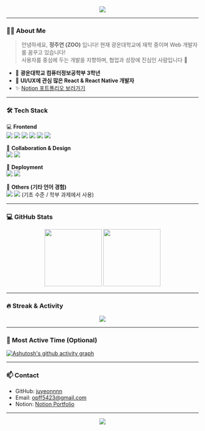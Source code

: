 <div align="center">
  <img src="https://capsule-render.vercel.app/api?type=waving&color=auto&text=Welcome%20to%20ZOO's%20GitHub!&height=200&fontAlignY=40&desc=Front-end%20Dev%20%7C%20React%2&descAlignY=60&descAlign=50"/>
</div>

---

### 👩‍💻 About Me

> 안녕하세요, **정주연 (ZOO)** 입니다!
> 현재 광운대학교에 재학 중이며 Web 개발자를 꿈꾸고 있습니다!  
> 사용자를 중심에 두는 개발을 지향하며, 협업과 성장에 진심인 사람입니다 🌱

- 📍 **광운대학교 컴퓨터정보공학부 3학년**
- 🧩 **UI/UX에 관심 많은 React & React Native 개발자**
- ✨ [Notion 포트폴리오 보러가기](https://pretty-bear-bd3.notion.site/UMC-8th-Web-KWU-162530e51fef80938b48c4bb677db5b4?source=copy_link)

---

### 🛠️ Tech Stack

💻 **Frontend**  
<img src="https://img.shields.io/badge/HTML5-E34F26?style=for-the-badge&logo=html5&logoColor=white"/>
<img src="https://img.shields.io/badge/CSS3-1572B6?style=for-the-badge&logo=css3&logoColor=white"/>
<img src="https://img.shields.io/badge/JavaScript-F7DF1E?style=for-the-badge&logo=javascript&logoColor=black"/>
<img src="https://img.shields.io/badge/React-61DAFB?style=for-the-badge&logo=react&logoColor=black"/>
<img src="https://img.shields.io/badge/React_Native-61DAFB?style=for-the-badge&logo=react&logoColor=black"/>
<img src="https://img.shields.io/badge/TypeScript-3178C6?style=for-the-badge&logo=typescript&logoColor=white"/>

🎨 **Collaboration & Design**  
<img src="https://img.shields.io/badge/Figma-F24E1E?style=for-the-badge&logo=figma&logoColor=white"/>
<img src="https://img.shields.io/badge/Notion-000000?style=for-the-badge&logo=notion&logoColor=white"/>

🚀 **Deployment**  
<img src="https://img.shields.io/badge/Vercel-000000?style=for-the-badge&logo=vercel&logoColor=white"/>
<img src="https://img.shields.io/badge/GitHub-181717?style=for-the-badge&logo=github&logoColor=white"/>

🧪 **Others (기타 언어 경험)**  
<img src="https://img.shields.io/badge/C-A8B9CC?style=for-the-badge&logo=c&logoColor=white"/>
<img src="https://img.shields.io/badge/C++-00599C?style=for-the-badge&logo=c%2B%2B&logoColor=white"/>
(기초 수준 / 학부 과제에서 사용)  

---

### 💻 GitHub Stats

<p align="center">
  <img src="https://github-readme-stats.vercel.app/api?username=juyeonnnn&show_icons=true&theme=default" height="150"/>
  <img src="https://github-readme-stats.vercel.app/api/top-langs/?username=juyeonnnn&layout=compact" height="150"/>
</p>

---

### 🔥 Streak & Activity

<p align="center">
  <img src="https://github-readme-streak-stats.herokuapp.com/?user=juyeonnnn&theme=default"/>
</p>

---

### 🧭 Most Active Time (Optional)

[![Ashutosh's github activity graph](https://github-readme-activity-graph.vercel.app/graph?username=juyeonnnn&bg_color=ffffff&color=000000&line=61dafb&point=1abc9c&area=true&hide_border=true)](https://github.com/ashutosh00710/github-readme-activity-graph)

---

### 📫 Contact

- GitHub: [juyeonnnn](https://github.com/juyeonnnn)
- Email: opff5423@gmail.com
- Notion: [Notion Portfolio](https://pretty-bear-bd3.notion.site/UMC-8th-Web-KWU-162530e51fef80938b48c4bb677db5b4?source=copy_link)

---

<div align="center">
  <img src="https://capsule-render.vercel.app/api?type=waving&color=gradient&height=100&section=footer"/>
</div>
